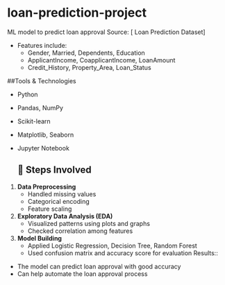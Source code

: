 # loan-prediction-project
ML model to predict loan approval
Source: [ Loan Prediction Dataset]
- Features include:
  - Gender, Married, Dependents, Education
  - ApplicantIncome, CoapplicantIncome, LoanAmount
  - Credit_History, Property_Area, Loan_Status
    
##Tools & Technologies
- Python
- Pandas, NumPy
- Scikit-learn
- Matplotlib, Seaborn
- Jupyter Notebook

  ## 🚀 Steps Involved
1. **Data Preprocessing**
   - Handled missing values
   - Categorical encoding
   - Feature scaling
2. **Exploratory Data Analysis (EDA)**
   - Visualized patterns using plots and graphs
   - Checked correlation among features
3. **Model Building**
   - Applied Logistic Regression, Decision Tree, Random Forest
   - Used confusion matrix and accuracy score for evaluation
Results::
- The model can predict loan approval with good accuracy
- Can help automate the loan approval process
